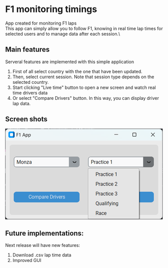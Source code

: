 # F1 monitoring timings

App created for monitoring F1 laps\
This app can simply allow you to follow F1, knowing in real time lap times for selected users and to manage data after each session.\

## Main features

Serveral features are implemented with this simple application
1. First of all select country with the one that have been updated.
2. Then, select current session. Note that session type depends on the selected country.
3. Start clicking "Live time" button to open a new screen and watch real time drivers data
4. Or select "Compare Drivers" button. In this way, you can display driver lap data.

## Screen shots
![Screenshot settings page.](https://github.com/lorienzo9/F1_app/blob/main/images/f1_app_settings_page.png)

## Future implementations:
Next release will have new features:
1. Download .csv lap time data
2. Improved GUI
